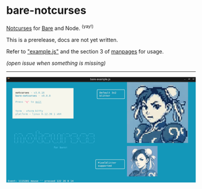 # bare-notcurses

[Notcurses](https://github.com/dankamongmen/notcurses) for [Bare](https://github.com/holepunchto/bare) and Node. <sup>(yay!)</sup>

This is a prerelease, docs are not yet written.

Refer to ["example.js"](./example.js) and the section 3 of [manpages](https://notcurses.com/) for usage.

_(open issue when something is missing)_


---


![screenshot](./demo/screenshot-0.0.1.png)
